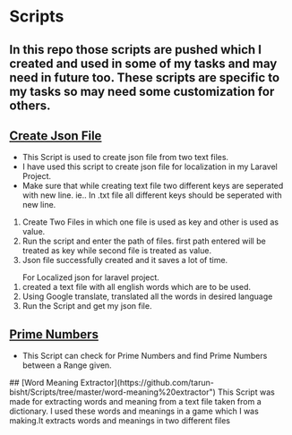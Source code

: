 # Scripts
## In this repo those scripts are pushed which I created and used in some of my tasks and may need in future too. These scripts are specific to my tasks so may need some customization for others.

<h2><a href="https://github.com/tarun-bisht/Scripts/tree/master/create-json">Create Json File </a></h2>
<ul>
<li> This Script is used to create json file from two text files.</li>
<li> I have used this script to create json file for localization in my Laravel Project.
<li> Make sure that while creating text file two different keys are seperated with new line. ie.. In .txt file all different keys should be seperated with new line. 
</ul>
<ol>
<li> Create Two Files in which one file is used as key and other is used as value.
<li> Run the script and enter the path of files. first path entered will be treated as key while second file is treated as value.
<li> Json file successfully created and it saves a lot of time.
</ol>
<ol>
For Localized json for laravel project.
<li> created a text file with all english words which are to be used.
<li> Using Google translate, translated all the words in desired language
<li> Run the Script and get my json file.
</ol>
<h2><a href="https://github.com/tarun-bisht/Scripts/tree/master/prime%20numbers">Prime Numbers</a></h2>
<ul>
<li>This Script can check for Prime Numbers and find Prime Numbers between a Range given.</li>
</ul>
## [Word Meaning Extractor](https://github.com/tarun-bisht/Scripts/tree/master/word-meaning%20extractor")
This Script was made for extracting words and meaning from a text file taken from a dictionary. I used these words and meanings in a game which I was making.It extracts words and meanings in two different files
